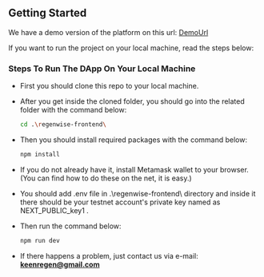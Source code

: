 <!-- GETTING STARTED -->
## Getting Started

We have a demo version of the platform on this url: <a href="https://regenwise.xyz">DemoUrl</a>

If you want to run the project on your local machine, read the steps below:

### Steps To Run The DApp On Your Local Machine

* First you should clone this repo to your local machine.
* After you get inside the cloned folder, you should go into the related folder with the command below:
  ```sh
  cd .\regenwise-frontend\
  ```
* Then you should install required packages with the command below:
  ```sh
  npm install
  ```
* If you do not already have it, install Metamask wallet to your browser. (You can find how to do these on the net, it is easy.)

* You should add .env file in .\regenwise-frontend\ directory and inside it there should be your testnet account's private key named as NEXT_PUBLIC_key1 .

* Then run the command below:
  ```sh
  npm run dev
  ```
* If there happens a problem, just contact us via e-mail: <strong>keenregen@gmail.com</strong>